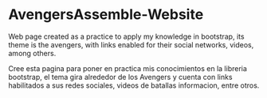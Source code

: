 # AvengersAssemble-Website

Web page created as a practice to apply my knowledge in bootstrap, its theme is the avengers, with links enabled for their social networks, videos, among others.

Cree esta pagina para poner en practica mis conocimientos en la libreria bootstrap, el tema gira alrededor de los Avengers y cuenta con links habilitados a sus redes sociales, videos de batallas informacion, entre otros.

